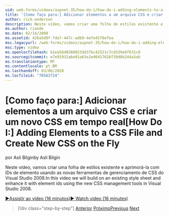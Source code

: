 ```yaml
---
uid: web-forms/videos/aspnet-35/how-do-i/how-do-i-adding-elements-to-a-css-file-and-create-new-css-on-the-fly
title: '[Como faço para:] Adicionar elementos a um arquivo CSS e criar um novo CSS em tempo real | Microsoft Docs'
author: rick-anderson
description: Neste vídeo, vamos criar uma folha de estilos existente e aprimorá-la com IDs de elemento usando as novas ferramentas de gerenciamento de CSS do Visual Studio 2008.
ms.author: riande
ms.date: 02/14/2008
ms.assetid: 426a5d0f-fde7-447c-ad69-4efe45f8efea
msc.legacyurl: /web-forms/videos/aspnet-35/how-do-i/how-do-i-adding-elements-to-a-css-file-and-create-new-css-on-the-fly
msc.type: video
ms.openlocfilehash: b1ea56d8588023dd37bc42521c7cd339e6f631c8
ms.sourcegitcommit: e7e91932a6e91a63e2e46417626f39d6b244a3ab
ms.translationtype: MT
ms.contentlocale: pt-BR
ms.lasthandoff: 03/06/2020
ms.locfileid: "78563724"
---
```

# <a name="how-do-i-adding-elements-to-a-css-file-and-create-new-css-on-the-fly"></a><span data-ttu-id="41989-103">[Como faço para:] Adicionar elementos a um arquivo CSS e criar um novo CSS em tempo real</span><span class="sxs-lookup"><span data-stu-id="41989-103">[How Do I:] Adding Elements to a CSS File and Create New CSS on the Fly</span></span>

<span data-ttu-id="41989-104">por Asli Bilgin</span><span class="sxs-lookup"><span data-stu-id="41989-104">by Asli Bilgin</span></span>

<span data-ttu-id="41989-105">Neste vídeo, vamos criar uma folha de estilos existente e aprimorá-la com IDs de elemento usando as novas ferramentas de gerenciamento de CSS do Visual Studio 2008.</span><span class="sxs-lookup"><span data-stu-id="41989-105">In this video we will build on an existing style sheet and enhance it with element ids using the new CSS management tools in Visual Studio 2008.</span></span>

[<span data-ttu-id="41989-106">&#9654;Assistir ao vídeo (16 minutos)</span><span class="sxs-lookup"><span data-stu-id="41989-106">&#9654; Watch video (16 minutes)</span></span>](https://channel9.msdn.com/Blogs/ASP-NET-Site-Videos/how-do-i-adding-elements-to-a-css-file-and-create-new-css-on-the-fly)

> [!div class="step-by-step"]
> <span data-ttu-id="41989-107">[Anterior](how-do-i-working-with-visual-studio-2008-net-framework.md)
> [Próximo](how-do-i-advance-cascading-style-sheet-features-and-management.md)</span><span class="sxs-lookup"><span data-stu-id="41989-107">[Previous](how-do-i-working-with-visual-studio-2008-net-framework.md)
[Next](how-do-i-advance-cascading-style-sheet-features-and-management.md)</span></span>
